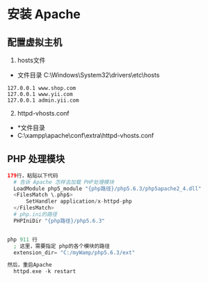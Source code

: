 # 安装 Apache



## 配置虚拟主机

1. hosts文件
  * 文件目录
  C:\Windows\System32\drivers\etc\hosts
  
  ```
  127.0.0.1 www.shop.com
  127.0.0.1 www.yii.com
  127.0.0.1 admin.yii.com
  ```

2. httpd-vhosts.conf
  * *文件目录
  * C:\xampp\apache\conf\extra\httpd-vhosts.conf


## PHP 处理模块

```php
179行，粘贴以下代码
  # 告诉 Apache 怎样去加载 PHP处理模块
  LoadModule php5_module "{php路径}/php5.6.3/php5apache2_4.dll"
  <FilesMatch \.php$>
      SetHandler application/x-httpd-php
  </FilesMatch>
  # php.ini的路径
  PHPIniDir "{php路径}/php5.6.3"


php 911 行
  ; 这里，需要指定 php的各个模块的路径
  extension_dir= "C:/myWamp/php5.6.3/ext"

然后，重启Apache
  httpd.exe -k restart

```